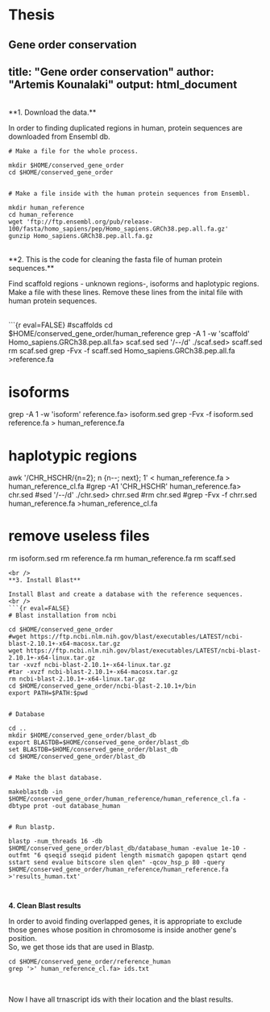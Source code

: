 # Thesis
Gene order conservation
---
title: "Gene order conservation"
author: "Artemis Kounalaki"
output: html_document
---

<br />
**1. Download the data.**

In order to finding duplicated regions in human, protein sequences are downloaded from Ensembl db.
<br />
```{r eval=FALSE}
# Make a file for the whole process.

mkdir $HOME/conserved_gene_order
cd $HOME/conserved_gene_order


# Make a file inside with the human protein sequences from Ensembl.

mkdir human_reference
cd human_reference
wget 'ftp://ftp.ensembl.org/pub/release-100/fasta/homo_sapiens/pep/Homo_sapiens.GRCh38.pep.all.fa.gz'
gunzip Homo_sapiens.GRCh38.pep.all.fa.gz

```
<br />
**2. This is the code for cleaning the fasta file of human protein sequences.**

Find scaffold regions - unknown regions-, isoforms and haplotypic regions.
Make a file with these lines.
Remove these lines from the inital file with human protein sequences.

<br />
```{r eval=FALSE}
#scaffolds
cd $HOME/conserved_gene_order/human_reference
grep -A 1 -w 'scaffold' Homo_sapiens.GRCh38.pep.all.fa> scaf.sed
sed '/--/d' ./scaf.sed> scaff.sed
rm scaf.sed
grep -Fvx -f scaff.sed Homo_sapiens.GRCh38.pep.all.fa >reference.fa


# isoforms
grep -A 1 -w 'isoform' reference.fa> isoform.sed
grep -Fvx -f isoform.sed reference.fa > human_reference.fa


# haplotypic regions
awk '/CHR_HSCHR/{n=2}; n {n--; next}; 1' < human_reference.fa > human_reference_cl.fa
#grep -A1 'CHR_HSCHR' human_reference.fa> chr.sed
#sed '/--/d' ./chr.sed> chrr.sed
#rm chr.sed
#grep -Fvx -f chrr.sed human_reference.fa >human_reference_cl.fa


# remove useless files 
rm isoform.sed
rm reference.fa
rm human_reference.fa
rm scaff.sed

```
<br />
**3. Install Blast**

Install Blast and create a database with the reference sequences.
<br />
```{r eval=FALSE}
# Blast installation from ncbi

cd $HOME/conserved_gene_order
#wget https://ftp.ncbi.nlm.nih.gov/blast/executables/LATEST/ncbi-blast-2.10.1+-x64-macosx.tar.gz
wget https://ftp.ncbi.nlm.nih.gov/blast/executables/LATEST/ncbi-blast-2.10.1+-x64-linux.tar.gz
tar -xvzf ncbi-blast-2.10.1+-x64-linux.tar.gz
#tar -xvzf ncbi-blast-2.10.1+-x64-macosx.tar.gz
rm ncbi-blast-2.10.1+-x64-linux.tar.gz
cd $HOME/conserved_gene_order/ncbi-blast-2.10.1+/bin
export PATH=$PATH:$pwd


# Database

cd ..
mkdir $HOME/conserved_gene_order/blast_db
export BLASTDB=$HOME/conserved_gene_order/blast_db
set BLASTDB=$HOME/conserved_gene_order/blast_db
cd $HOME/conserved_gene_order/blast_db


# Make the blast database.

makeblastdb -in $HOME/conserved_gene_order/human_reference/human_reference_cl.fa -dbtype prot -out database_human


# Run blastp.

blastp -num_threads 16 -db $HOME/conserved_gene_order/blast_db/database_human -evalue 1e-10 -outfmt "6 qseqid sseqid pident length mismatch gapopen qstart qend sstart send evalue bitscore slen qlen" -qcov_hsp_p 80 -query $HOME/conserved_gene_order/human_reference/human_reference.fa >'results_human.txt'



```

**4. Clean Blast results**

In order to avoid finding overlapped genes, it is appropriate to exclude those genes whose position in chromosome is inside another gene's position.
<br />
So, we get those ids that are used in Blastp. 
```{bash}
cd $HOME/conserved_gene_order/reference_human
grep '>' human_reference_cl.fa> ids.txt

```
<br />

Now I have all trnascript ids with their location and the blast results.

